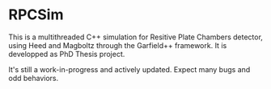 # RPCSim
This is a multithreaded C++ simulation for Resitive Plate Chambers detector, using Heed and Magboltz through the Garfield++ framework. It is developped as PhD Thesis project.

It's still a work-in-progress and actively updated. Expect many bugs and odd behaviors. 
